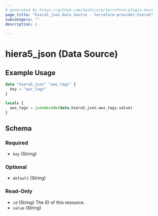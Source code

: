 ```yaml
---
# generated by https://github.com/hashicorp/terraform-plugin-docs
page_title: "hiera5_json Data Source - terraform-provider-hiera5"
subcategory: ""
description: |-
  
---
```


# hiera5_json (Data Source)



## Example Usage

```terraform
data "hiera5_json" "aws_tags" {
  key = "aws_tags"
}

locals {
  aws_tags = jsondecode(data.hiera5_json.aws_tags.value)
}
```

<!-- schema generated by tfplugindocs -->
## Schema

### Required

- `key` (String)

### Optional

- `default` (String)

### Read-Only

- `id` (String) The ID of this resource.
- `value` (String)


